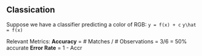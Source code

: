 ## Classication 
Suppose we have a classifier predicting a color of RGB:
`y = f(x) + c`
`y\hat = f(x)`

Relevant Metrics:
**Accuracy** = # Matches / # Observations = 3/6 = 50% accurate
**Error Rate** = 1 - Accr